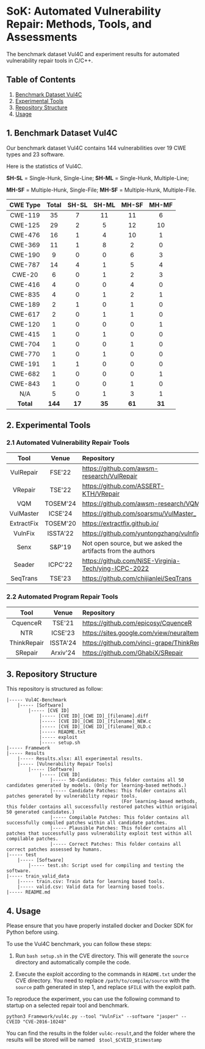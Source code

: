 # SoK: Automated Vulnerability Repair: Methods, Tools, and Assessments

The benchmark dataset Vul4C and experiment results for automated vulnerability repair tools in C/C++. 

## Table of Contents

1. [Benchmark Dataset Vul4C](#1-benchmark-dataset-vul4c)
2. [Experimental Tools](#2-experimental-tools)
3. [Repository Structure](#3-repository-structure)
4. [Usage](#4-usage)
<!-- 5. [Results](#5-results) -->

## 1. Benchmark Dataset Vul4C

Our benchmark dataset Vul4C contains 144 vulnerabilities over 19 CWE types and 23 software.

Here is the statistics of Vul4C.

**SH-SL** = Single-Hunk, Single-Line; **SH-ML** = Single-Hunk, Multiple-Line; 

**MH-SF** = Multiple-Hunk, Single-File; **MH-SF** = Multiple-Hunk, Multiple-File.


| CWE Type  |  Total  | SH-SL       | SH-ML       | MH-SF       | MH-MF       |
| :-------: | :-----: | :---------: | :---------: | :---------: | :---------: |
|  CWE-119  |   35    |      7      |      11     |     11      |      6      |
|  CWE-125  |   29    |      2      |      5      |     12      |     10      |
|  CWE-476  |   16    |      1      |      4      |     10      |      1      |
|  CWE-369  |   11    |      1      |      8      |      2      |      0      |
|  CWE-190  |    9    |      0      |      0      |      6      |      3      |
|  CWE-787  |   14    |      4      |      1      |      5      |      4      |
|  CWE-20   |    6    |      0      |      1      |      2      |      3      |
|  CWE-416  |    4    |      0      |      0      |      4      |      0      |
|  CWE-835  |    4    |      0      |      1      |      2      |      1      |
|  CWE-189  |    2    |      1      |      0      |      1      |      0      |
|  CWE-617  |    2    |      0      |      1      |      1      |      0      |
|  CWE-120  |    1    |      0      |      0      |      0      |      1      |
|  CWE-415  |    1    |      0      |      1      |      0      |      0      |
|  CWE-704  |    1    |      0      |      0      |      1      |      0      |
|  CWE-770  |    1    |      0      |      1      |      0      |      0      |
|  CWE-191  |    1    |      1      |      0      |      0      |      0      |
|  CWE-682  |    1    |      0      |      0      |      0      |      1      |
|  CWE-843  |    1    |      0      |      0      |      1      |      0      |
|    N/A    |    5    |      0      |      1      |      3      |      1      |
| __Total__ | __144__ |   __17__    |   __35__    |   __61__    |   __31__    |

## 2. Experimental Tools

### 2.1 Automated Vulnerability Repair Tools

|     Tool    |    Venue    | Repository                                   |
| :---------: | :---------: | :------------------------------------------- |
|  VulRepair  |  FSE'22     | <https://github.com/awsm-research/VulRepair> |
|   VRepair   |  TSE'22     | <https://github.com/ASSERT-KTH/VRepair>      |
|     VQM     |  TOSEM'24   | <https://github.com/awsm-research/VQM>       |
|  VulMaster  |  ICSE'24    | <https://github.com/soarsmu/VulMaster_>      |
| ExtractFix  |  TOSEM'20   | <https://extractfix.github.io/>              |
|  VulnFix    |  ISSTA'22   | <https://github.com/yuntongzhang/vulnfix>    |
|    Senx     |  S&P'19     | Not open source, but we asked the artifacts from the authors|
|   Seader    |  ICPC'22    | <https://github.com/NiSE-Virginia-Tech/ying-ICPC-2022>|
|   SeqTrans  |  TSE'23     | <https://github.com/chijianlei/SeqTrans>     |


### 2.2 Automated Program Repair Tools

|     Tool    |    Venue    | Repository                                   |
| :---------: | :---------: | :------------------------------------------- |
|   CquenceR  |  TSE'21     | <https://github.com/epicosy/CquenceR>        |
|   NTR       |  ICSE'23    | <https://sites.google.com/view/neuraltemplaterepair>|
| ThinkRepair |  ISSTA'24   | <https://github.com/vinci-grape/ThinkRepair> |
|   SRepair   |  Arxiv'24   | <https://github.com/GhabiX/SRepair>          |

## 3. Repository Structure

This repository is structured as follow:

```
|----- Vul4C-Benchmark
    |----- [Software]
        |----- [CVE ID]
            |----- [CVE ID]_[CWE ID]_[filename].diff 
            |----- [CVE ID]_[CWE ID]_[filename]_NEW.c
            |----- [CVE ID]_[CWE ID]_[filename]_OLD.c
            |----- README.txt 
            |----- exploit
            |----- setup.sh
|----- Framework
|----- Results
    |----- Results.xlsx: All experimental results.
    |----- [Vulnerability Repair Tools]
        |----- [Software]
            |----- [CVE ID]
                |----- 50-Candidates: This folder contains all 50 candidates generated by models. (Only for learning-based methods.)
                |----- Candidate Patches: This folder contains all patches generated by vulnerability repair tools. 
                                          (For learning-based methods, this folder contains all successfully restored patches within original 50 generated candidates.)
                |----- Compilable Patches: This folder contains all successfully compiled patches within all candidate patches.
                |----- Plausible Patches: This folder contains all patches that successfully pass vulnerability exploit test within all compilable patches.
                |----- Correct Patches: This folder contains all correct patches assessed by humans.
|----- test
    |----- [Software]
        |----- test.sh: Script used for compiling and testing the software.
|----- train_valid_data
    |----- train.csv: Train data for learning based tools.
    |----- valid.csv: Valid data for learning based tools.
|----- README.md
```

## 4. Usage

Please ensure that you have properly installed docker and Docker SDK for Python before using.

To use the Vul4C benchmark, you can follow these steps: 

1. Run `bash setup.sh` in the CVE directory. This will generate the `source` directory and automatically compile the code.  

2. Execute the exploit according to the commands in `README.txt` under the CVE directory. You need to replace `/path/to/compile/source` with the `source` path generated in step 1, and replace `$FILE` with the exploit path.  

To reproduce the experiment, you can use the following command to startup on a selected repair tool and benchmark.

```
python3 Framework/vul4c.py --tool "VulnFix" --software "jasper" --CVEID "CVE-2016-10248" 
```

You can find the results in the folder `vul4c-result`,and the folder where the results will be stored will be named ` $tool_$CVEID_$timestamp`

<!-- ## 5. Results -->

